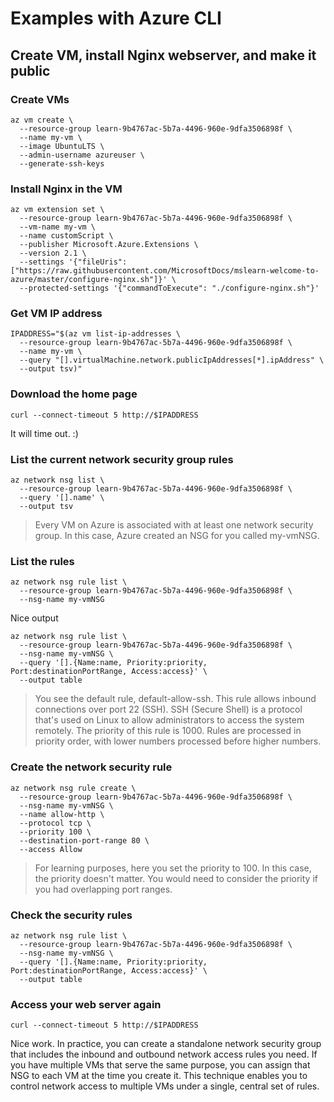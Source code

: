 # Examples with Azure CLI

## Create VM, install Nginx webserver, and make it public

### Create VMs

```
az vm create \
  --resource-group learn-9b4767ac-5b7a-4496-960e-9dfa3506898f \
  --name my-vm \
  --image UbuntuLTS \
  --admin-username azureuser \
  --generate-ssh-keys
```

### Install Nginx in the VM

```
az vm extension set \
  --resource-group learn-9b4767ac-5b7a-4496-960e-9dfa3506898f \
  --vm-name my-vm \
  --name customScript \
  --publisher Microsoft.Azure.Extensions \
  --version 2.1 \
  --settings '{"fileUris":["https://raw.githubusercontent.com/MicrosoftDocs/mslearn-welcome-to-azure/master/configure-nginx.sh"]}' \
  --protected-settings '{"commandToExecute": "./configure-nginx.sh"}'
```

### Get VM IP address
```
IPADDRESS="$(az vm list-ip-addresses \
  --resource-group learn-9b4767ac-5b7a-4496-960e-9dfa3506898f \
  --name my-vm \
  --query "[].virtualMachine.network.publicIpAddresses[*].ipAddress" \
  --output tsv)"
```

### Download the home page
```
curl --connect-timeout 5 http://$IPADDRESS
```
It will time out. :) 

### List the current network security group rules
```
az network nsg list \
  --resource-group learn-9b4767ac-5b7a-4496-960e-9dfa3506898f \
  --query '[].name' \
  --output tsv
```
>Every VM on Azure is associated with at least one network security group. In this case, Azure created an NSG for you called my-vmNSG.

### List the rules
```
az network nsg rule list \
  --resource-group learn-9b4767ac-5b7a-4496-960e-9dfa3506898f \
  --nsg-name my-vmNSG
```

Nice output
```
az network nsg rule list \
  --resource-group learn-9b4767ac-5b7a-4496-960e-9dfa3506898f \
  --nsg-name my-vmNSG \
  --query '[].{Name:name, Priority:priority, Port:destinationPortRange, Access:access}' \
  --output table
```
>You see the default rule, default-allow-ssh. This rule allows inbound connections over port 22 (SSH). SSH (Secure Shell) is a protocol that's used on Linux to allow administrators to access the system remotely. The priority of this rule is 1000. Rules are processed in priority order, with lower numbers processed before higher numbers.

### Create the network security rule
```
az network nsg rule create \
  --resource-group learn-9b4767ac-5b7a-4496-960e-9dfa3506898f \
  --nsg-name my-vmNSG \
  --name allow-http \
  --protocol tcp \
  --priority 100 \
  --destination-port-range 80 \
  --access Allow
```
>For learning purposes, here you set the priority to 100. In this case, the priority doesn't matter. You would need to consider the priority if you had overlapping port ranges.

### Check the security rules
```
az network nsg rule list \
  --resource-group learn-9b4767ac-5b7a-4496-960e-9dfa3506898f \
  --nsg-name my-vmNSG \
  --query '[].{Name:name, Priority:priority, Port:destinationPortRange, Access:access}' \
  --output table
```

### Access your web server again
```
curl --connect-timeout 5 http://$IPADDRESS
```

Nice work. In practice, you can create a standalone network security group that includes the inbound and outbound network access rules you need. If you have multiple VMs that serve the same purpose, you can assign that NSG to each VM at the time you create it. This technique enables you to control network access to multiple VMs under a single, central set of rules.
